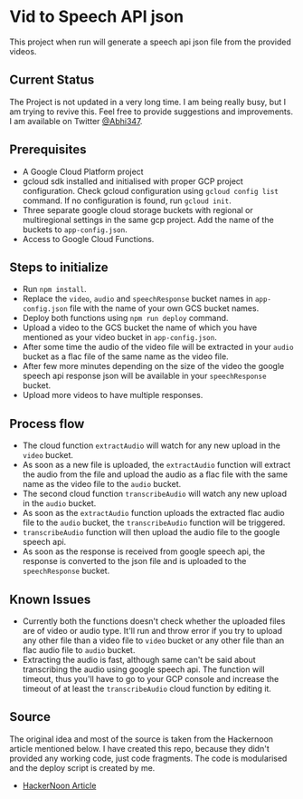 # Vid to Speech API json

This project when run will generate a speech api json file from the provided videos.

## Current Status

The Project is not updated in a very long time. I am being really busy, but I am trying to revive this. Feel free to provide suggestions and improvements. I am available on Twitter [@Abhi347](https://twitter.com/abhi347).

## Prerequisites

- A Google Cloud Platform project
- gcloud sdk installed and initialised with proper GCP project configuration. Check gcloud configuration using `gcloud config list` command. If no configuration is found, run `gcloud init`.
- Three separate google cloud storage buckets with regional or multiregional settings in the same gcp project. Add the name of the buckets to `app-config.json`.
- Access to Google Cloud Functions.

## Steps to initialize

- Run `npm install`.
- Replace the `video`, `audio` and `speechResponse` bucket names in `app-config.json` file with the name of your own GCS bucket names.
- Deploy both functions using `npm run deploy` command.
- Upload a video to the GCS bucket the name of which you have mentioned as your video bucket in `app-config.json`.
- After some time the audio of the video file will be extracted in your `audio` bucket as a flac file of the same name as the video file.
- After few more minutes depending on the size of the video the google speech api response json will be available in your `speechResponse` bucket.
- Upload more videos to have multiple responses.

## Process flow

- The cloud function `extractAudio` will watch for any new upload in the `video` bucket.
- As soon as a new file is uploaded, the `extractAudio` function will extract the audio from the file and upload the audio as a flac file with the same name as the video file to the `audio` bucket.
- The second cloud function `transcribeAudio` will watch any new upload in the `audio` bucket.
- As soon as the `extractAudio` function uploads the extracted flac audio file to the `audio` bucket, the `transcribeAudio` function will be triggered.
- `transcribeAudio` function will then upload the audio file to the google speech api.
- As soon as the response is received from google speech api, the response is converted to the json file and is uploaded to the `speechResponse` bucket.

## Known Issues

- Currently both the functions doesn't check whether the uploaded files are of video or audio type. It'll run and throw error if you try to upload any other file than a video file to `video` bucket or any other file than an flac audio file to `audio` bucket.
- Extracting the audio is fast, although same can't be said about transcribing the audio using google speech api. The function will timeout, thus you'll have to go to your GCP console and increase the timeout of at least the `transcribeAudio` cloud function by editing it.

## Source

The original idea and most of the source is taken from the Hackernoon article mentioned below. I have created this repo, because they didn't provided any working code, just code fragments. The code is modularised and the deploy script is created by me.

- [HackerNoon Article](https://hackernoon.com/making-audio-searchable-with-cloud-speech-36ce63b6b4d3)
